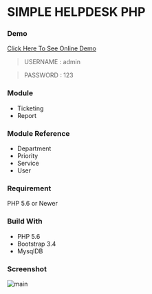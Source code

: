 # SIMPLE HELPDESK PHP

### Demo
[Click Here To See Online Demo](https://demo.kang-cahya.web.id/?a=simple-helpdesk)
> USERNAME : admin

> PASSWORD : 123

### Module
- Ticketing
- Report

### Module Reference
- Department
- Priority
- Service
- User

### Requirement
PHP 5.6 or Newer

### Build With
- PHP 5.6
- Bootstrap 3.4
- MysqlDB

### Screenshot
![main](https://github.com/dyazincahya/simple-helpdesk-php/blob/master/screenshot/main.png)
